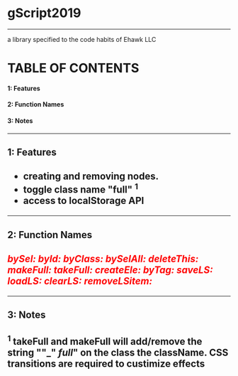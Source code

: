# gScript2019 
____

a library specified to the code habits of Ehawk LLC
<h1>TABLE OF CONTENTS</h1>

<h4>1: Features<h4>
<h4>2: Function Names<h4>
<h4>3: Notes<h4>

____

<h2>1: Features<h2>

- creating and removing nodes.
- toggle class name "full" <sup>1</sup>
- access to localStorage API

____
<h2>2: Function Names<h2>

<span style='color:red;font-style: italic;'>bySel:</span>
<span style='color:red;font-style: italic;'>byId:</span>
<span style='color:red;font-style: italic;'>byClass:</span>
<span style='color:red;font-style: italic;'>bySelAll:</span>
<span style='color:red;font-style: italic;'>deleteThis:</span>
<span style='color:red;font-style: italic;'>makeFull:</span>
<span style='color:red;font-style: italic;'>takeFull:</span>
<span style='color:red;font-style: italic;'>createEle:</span>
<span style='color:red;font-style: italic;'>byTag:</span>
<span style='color:red;font-style: italic;'>saveLS:</span>
<span style='color:red;font-style: italic;'>loadLS:</span>
<span style='color:red;font-style: italic;'>clearLS:</span>
<span style='color:red;font-style: italic;'>removeLSitem:</span>

____
<h2>3: Notes<h2>
	
<sup>1</sup> takeFull and makeFull will add/remove the string ""_" _full_" on the class the className.  CSS transitions are required to custimize effects

